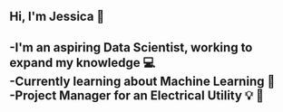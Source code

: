 ## Hi, I'm Jessica :wave:

-I'm an aspiring Data Scientist, working to expand my knowledge :computer:  
-Currently learning about Machine Learning 🌱  
-Project Manager for an Electrical Utility :bulb: 🔌 
-

<!--
**jessicaslaven/jessicaslaven** is a ✨ _special_ ✨ repository because its `README.md` (this file) appears on your GitHub profile.

Here are some ideas to get you started:

- 🔭 I’m currently working on ...
- 🌱 I’m currently learning all about Machine Learning
- 💬 Ask me about ...
- 📫 How to reach me: ...
- 😄 Pronouns: ...
- ⚡ Fun fact: ...
-->
